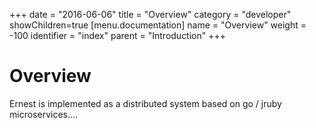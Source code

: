 +++
date = "2016-06-06"
title = "Overview"
category = "developer"
showChildren=true
[menu.documentation]
  name = "Overview"
  weight = -100
  identifier = "index"
  parent = "Introduction"
+++

# Overview

Ernest is implemented as a distributed system based on go / jruby microservices....
